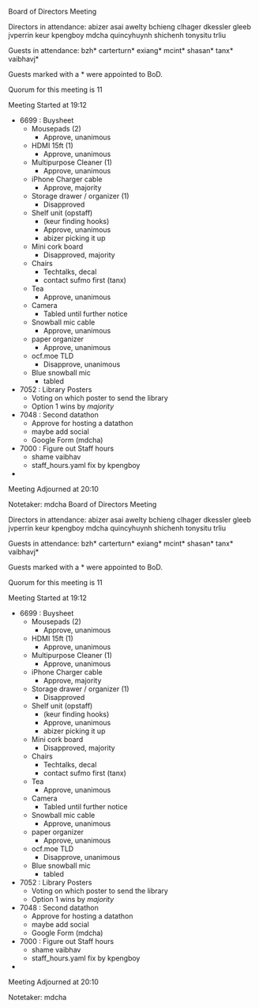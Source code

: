 Board of Directors Meeting

Directors in attendance:
abizer
asai
awelty
bchieng
clhager
dkessler
gleeb
jvperrin
keur
kpengboy
mdcha
quincyhuynh
shichenh
tonysitu
trliu

Guests in attendance:
bzh*
carterturn*
exiang*
mcint*
shasan*
tanx*
vaibhavj*

Guests marked with a * were appointed to BoD.

Quorum for this meeting is 11

Meeting Started at 19:12

* 6699 : Buysheet
  - Mousepads (2)
    - Approve, unanimous
  - HDMI 15ft (1)
    - Approve, unanimous
  - Multipurpose Cleaner (1)
    - Approve, unanimous
  - iPhone Charger cable
    - Approve, majority
  - Storage drawer / organizer (1)
    - Disapproved
  - Shelf unit (opstaff)
    - (keur finding hooks)
    - Approve, unanimous
    - abizer picking it up
  - Mini cork board
    - Disapproved, majority
  - Chairs
    - Techtalks, decal
    - contact sufmo first (tanx)
  - Tea
    - Approve, unanimous
  - Camera
    - Tabled until further notice
  - Snowball mic cable
    - Approve, unanimous
  - paper organizer
    - Approve, unanimous
  - ocf.moe TLD
    - Disapprove, unanimous
  - Blue snowball mic
    - tabled
* 7052 : Library Posters
  - Voting on which poster to send the library
  - Option 1 wins by *majority*
* 7048 : Second datathon
  - Approve for hosting a datathon
  - maybe add social
  - Google Form (mdcha)
* 7000 : Figure out Staff hours
  - shame vaibhav
  - staff_hours.yaml fix by kpengboy
* 


Meeting Adjourned at 20:10

Notetaker: mdcha
Board of Directors Meeting

Directors in attendance:
abizer
asai
awelty
bchieng
clhager
dkessler
gleeb
jvperrin
keur
kpengboy
mdcha
quincyhuynh
shichenh
tonysitu
trliu

Guests in attendance:
bzh*
carterturn*
exiang*
mcint*
shasan*
tanx*
vaibhavj*

Guests marked with a * were appointed to BoD.

Quorum for this meeting is 11

Meeting Started at 19:12

* 6699 : Buysheet
  - Mousepads (2)
    - Approve, unanimous
  - HDMI 15ft (1)
    - Approve, unanimous
  - Multipurpose Cleaner (1)
    - Approve, unanimous
  - iPhone Charger cable
    - Approve, majority
  - Storage drawer / organizer (1)
    - Disapproved
  - Shelf unit (opstaff)
    - (keur finding hooks)
    - Approve, unanimous
    - abizer picking it up
  - Mini cork board
    - Disapproved, majority
  - Chairs
    - Techtalks, decal
    - contact sufmo first (tanx)
  - Tea
    - Approve, unanimous
  - Camera
    - Tabled until further notice
  - Snowball mic cable
    - Approve, unanimous
  - paper organizer
    - Approve, unanimous
  - ocf.moe TLD
    - Disapprove, unanimous
  - Blue snowball mic
    - tabled
* 7052 : Library Posters
  - Voting on which poster to send the library
  - Option 1 wins by *majority*
* 7048 : Second datathon
  - Approve for hosting a datathon
  - maybe add social
  - Google Form (mdcha)
* 7000 : Figure out Staff hours
  - shame vaibhav
  - staff_hours.yaml fix by kpengboy
* 


Meeting Adjourned at 20:10

Notetaker: mdcha
